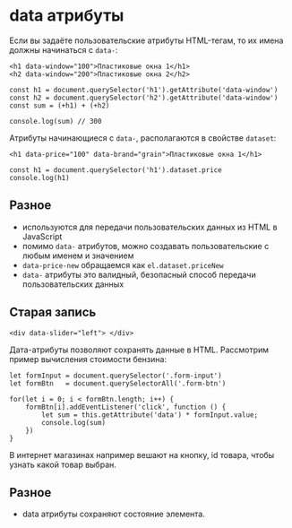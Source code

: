 # data атрибуты
Если вы задаёте пользовательские атрибуты HTML-тегам, то их имена должны начинаться с `data-`:

    <h1 data-window="100">Пластиковые окна 1</h1>
    <h2 data-window="200">Пластиковые окна 2</h2>

    const h1 = document.querySelector('h1').getAttribute('data-window')
    const h2 = document.querySelector('h2').getAttribute('data-window')
    const sum = (+h1) + (+h2)

    console.log(sum) // 300

Атрибуты начинающиеся с `data-`, располагаются в свойстве `dataset`:

    <h1 data-price="100" data-brand="grain">Пластиковые окна 1</h1>

    const h1 = document.querySelector('h1').dataset.price
    console.log(h1)

## Разное
- используются для передачи пользовательских данных из HTML в JavaScript
- помимо `data-` атрибутов, можно создавать пользовательские с любым именем и значением
- `data-price-new` обращаемся как `el.dataset.priceNew`
- `data-` атрибуты это валидный, безопасный способ передачи пользовательских данных

## Старая запись

    <div data-slider="left"> </div>

Дата-атрибуты позволяют сохранять данные в HTML. Рассмотрим пример вычисления стоимости бензина:

    let formInput = document.querySelector('.form-input')
    let formBtn   = document.querySelectorAll('.form-btn')

    for(let i = 0; i < formBtn.length; i++) {
        formBtn[i].addEventListener('click', function () {
            let sum = this.getAttribute('data') * formInput.value;
            console.log(sum)
        })
    }

В интернет магазинах например вешают на кнопку, id товара, чтобы узнать какой товар выбран.

## Разное
- data атрибуты сохраняют состояние элемента.
